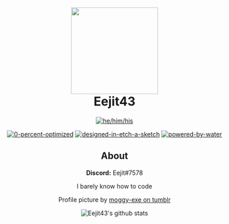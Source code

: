 <h1 align = "center">
	<img src="https://64.media.tumblr.com/f799f45142ce28f458a435b1d5582dae/111e672d150ea8c4-41/s1280x1920/64a4733747c0a1cc423473a15599ba7cd07d698f.png" width="200" height="200">
	<br>
	Eejit43
</h1>

<div align="center">

[![he/him/his](https://img.shields.io/badge/Pronouns:-He/Him/His-blue?style=for-the-badge)](https://img.shields.io)
	
[![0-percent-optimized](https://forthebadge.com/images/badges/0-percent-optimized.svg)](https://forthebadge.com)
[![designed-in-etch-a-sketch](https://forthebadge.com/images/badges/designed-in-etch-a-sketch.svg)](https://forthebadge.com)
[![powered-by-water](https://forthebadge.com/images/badges/powered-by-water.svg)](https://forthebadge.com)

## About

**Discord:** Eejit#7578

I barely know how to code

Profile picture by [moggy-exe on tumblr](https://moggy-exe.tumblr.com/post/621556506357334016/pride-opossums-he-scream-at-his-own-ass)
  
![Eejit43's github stats](https://github-readme-stats.vercel.app/api?username=Eejit43&count_private=true&show_icons=true&theme=gotham)

</div>